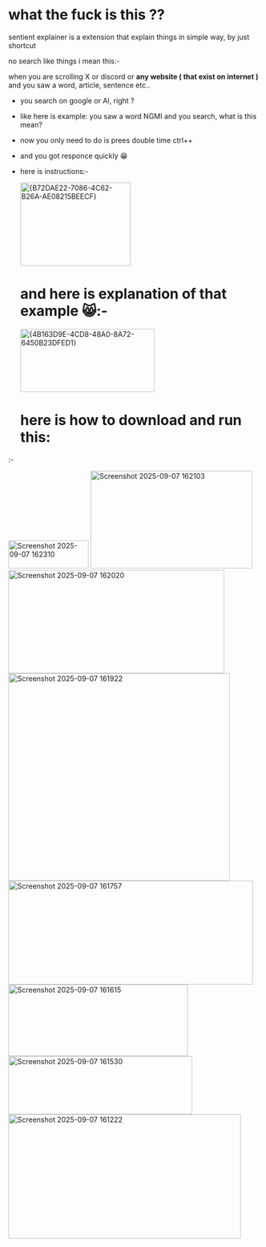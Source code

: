 # what the fuck is this ??

sentient explainer is a extension that explain things in simple way, by just shortcut

no search like things i mean this:- 

when you are scrolling X or discord or **any website ( that exist on internet )** and you saw a word, article, sentence etc..

- you search on google or AI, right ?
- like here is example: you saw a word NGMI and you search, what is this mean?

- now you only need to do is prees double time ctrl++
- and you got responce quickly 😁

- here is instructions:-

  <img width="220" height="166" alt="{B72DAE22-7086-4C62-B26A-AE08215BEECF}" src="https://github.com/user-attachments/assets/7690f378-4c6b-4774-a4d9-f643ef3ee27a" />


  # and here is explanation of that example 😸:-

  <img width="268" height="126" alt="{4B163D9E-4CD8-48A0-8A72-6450B23DFED1}" src="https://github.com/user-attachments/assets/eca4a7a3-d463-4b99-b7d2-5dbeeda35a2e" />


  # here is how to download and run this:

:- 
  
<img width="160" height="56" alt="Screenshot 2025-09-07 162310" src="https://github.com/user-attachments/assets/4b9e9185-e59b-4d80-89f5-e4ce78512725" />
<img width="323" height="195" alt="Screenshot 2025-09-07 162103" src="https://github.com/user-attachments/assets/844d1e4c-81f9-45a2-b3c7-1c6966e0487d" />
<img width="431" height="206" alt="Screenshot 2025-09-07 162020" src="https://github.com/user-attachments/assets/48faa730-8d64-419b-8d52-0b9ef1c9b401" />
<img width="442" height="414" alt="Screenshot 2025-09-07 161922" src="https://github.com/user-attachments/assets/2566ace7-a0e8-4bf4-b1a0-3beacdd05011" />
<img width="488" height="207" alt="Screenshot 2025-09-07 161757" src="https://github.com/user-attachments/assets/fd38556e-9738-443a-8371-0cb35dd4e35b" />
<img width="358" height="143" alt="Screenshot 2025-09-07 161615" src="https://github.com/user-attachments/assets/e5c3675a-c29b-4cc5-9a38-fab40d707c66" />
<img width="367" height="116" alt="Screenshot 2025-09-07 161530" src="https://github.com/user-attachments/assets/f94095f8-e2db-40d5-a97f-8cb358c39270" />
<img width="464" height="248" alt="Screenshot 2025-09-07 161222" src="https://github.com/user-attachments/assets/aa32fd39-1a3b-4587-8eee-c8a91d6e94bd" />

  

  
